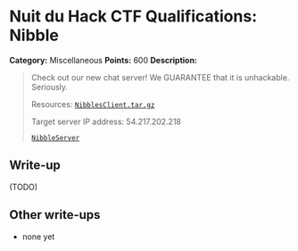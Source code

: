 # Nuit du Hack CTF Qualifications: Nibble

**Category:** Miscellaneous
**Points:** 600
**Description:**

> Check out our new chat server! We GUARANTEE that it is unhackable. Seriously.
>
> Resources: [`NibblesClient.tar.gz`](NibblesClient.tar.gz)
>
> Target server IP address: 54.217.202.218
>
> [`NibbleServer`](NibbleServer)

## Write-up

(TODO)

## Other write-ups

* none yet
